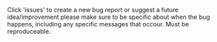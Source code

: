 Click 'issues' to create a new bug report or suggest a future idea/improvement
please make sure to be specific about when the bug happens, including any specific messages that occour. Must be reproduceable.
